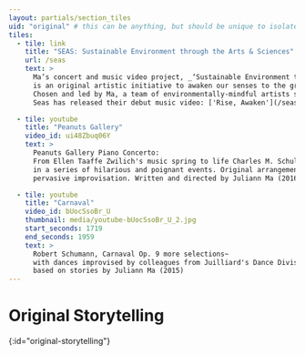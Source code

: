 ```yaml
---
layout: partials/section_tiles
uid: "original" # this can be anything, but should be unique to isolate the gallerey views
tiles:
  - tile: link
    title: "SEAS: Sustainable Environment through the Arts & Sciences"
    url: /seas
    text: >
      Ma’s concert and music video project, _‘Sustainable Environment through the Arts and Sciences’_,
      is an original artistic initiative to awaken our senses to the growing global issue of climate change.
      Chosen and led by Ma, a team of environmentally-mindful artists strive to immerse audiences, through uniquely collaborative and interdisciplinary performances, in the story of human’s impact on nature.
      Seas has released their debut music video: ['Rise, Awaken'](/seas).

  - tile: youtube
    title: "Peanuts Gallery"
    video_id: ui48Zbuq06Y
    text: >
      Peanuts Gallery Piano Concerto:
      From Ellen Taaffe Zwilich's music spring to life Charles M. Schulz's beloved characters,
      in a series of hilarious and poignant events. Original arrangement;
      pervasive improvisation. Written and directed by Juliann Ma (2016)

  - tile: youtube
    title: "Carnaval"
    video_id: bUocSsoBr_U
    thumbnail: media/youtube-bUocSsoBr_U_2.jpg
    start_seconds: 1719
    end_seconds: 1959
    text: >
      Robert Schumann, Carnaval Op. 9 more selections~
      with dances improvised by colleagues from Juilliard's Dance Division
      based on stories by Juliann Ma (2015)
---
```


<!-- Any text below this line will go in front of the tiles listed above -->

# Original Storytelling
{:id="original-storytelling"}
